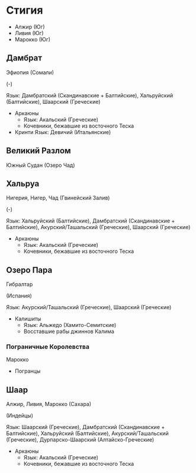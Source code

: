 # Стигия

*   Алжир (Юг)
*   Ливия (Юг)
*   Марокко (Юг)

## Дамбрат

Эфиопия (Сомали)

(-)

Язык: Дамбратский (Скандинавские + Балтийские), Хальруйский (Балтийские), Шаарский (Греческие)

*   Аркаюны
    *   Язык: Акальский (Греческие)
    *   Кочевники, бежавшие из восточного Теска
*   Кринти
    Язык: Девичий (Итальянские)

## Великий Разлом

Южный Судан (Озеро Чад)

## Хальруа

Нигерия, Нигер, Чад (Гвинейский Залив)

(-)

Язык: Хальруйский (Балтийские), Дамбратский (Скандинавские + Балтийские), Акурский/Ташальский (Греческие), Шаарский (Греческие)

*   Аркаюны
    *   Язык: Акальский (Греческие)
    *   Кочевники, бежавшие из восточного Теска

## Озеро Пара

Гибралтар

(Испания)

Язык: Акурский/Ташальский (Греческие), Шаарский (Греческие)

*   Калишиты
    *   Язык: Альжедо (Хамито-Семитские)
    *   Восставшие рабы джиннов Калима

### Пограничные Королевства

Марокко

*   Погранцы

## Шаар

Алжир, Ливия, Марокко (Сахара)

(Индейцы)

Язык: Шаарский (Греческие), Дамбратский (Скандинавские + Балтийские), Хальруйский (Балтийские), Акурский/Ташальский (Греческие), Дурпарско-Шаарский (Алтайско-Греческие)

*   Аркаюны
    *   Язык: Акальский (Греческие)
    *   Кочевники, бежавшие из восточного Теска
